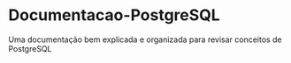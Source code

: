 # Documentacao-PostgreSQL
Uma documentação bem explicada e organizada para revisar conceitos de PostgreSQL
